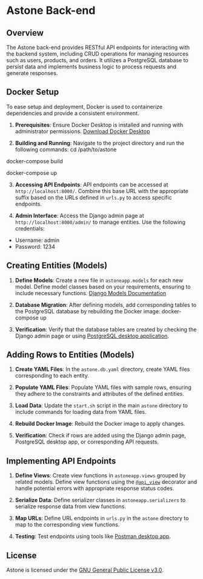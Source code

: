 # Astone Back-end

## Overview

The Astone back-end provides RESTful API endpoints for interacting with the backend system, including CRUD operations for managing resources such as users, products, and orders. It utilizes a PostgreSQL database to persist data and implements business logic to process requests and generate responses.

## Docker Setup

To ease setup and deployment, Docker is used to containerize dependencies and provide a consistent environment.

1. **Prerequisites**: Ensure Docker Desktop is installed and running with administrator permissions. [Download Docker Desktop](https://www.docker.com/products/docker-desktop/)

2. **Building and Running**: Navigate to the project directory and run the following commands:
cd /path/to/astone

docker-compose build

docker-compose up


3. **Accessing API Endpoints**: API endpoints can be accessed at `http://localhost:8000/`. Combine this base URL with the appropriate suffix based on the URLs defined in `urls.py` to access specific endpoints.

4. **Admin Interface**: Access the Django admin page at `http://localhost:8000/admin/` to manage entities. Use the following credentials:
- Username: admin
- Password: 1234

## Creating Entities (Models)

1. **Define Models**: Create a new file in `astoneapp.models` for each new model. Define model classes based on your requirements, ensuring to include necessary functions. [Django Models Documentation](https://docs.djangoproject.com/en/5.0/topics/db/models/)

2. **Database Migration**: After defining models, add corresponding tables to the PostgreSQL database by rebuilding the Docker image:
docker-compose up


3. **Verification**: Verify that the database tables are created by checking the Django admin page or using [PostgreSQL desktop application](https://www.postgresql.org/download/).

## Adding Rows to Entities (Models)

1. **Create YAML Files**: In the `astone.db.yaml` directory, create YAML files corresponding to each entity.

2. **Populate YAML Files**: Populate YAML files with sample rows, ensuring they adhere to the constraints and attributes of the defined entities.

3. **Load Data**: Update the `start.sh` script in the main `astone` directory to include commands for loading data from YAML files.

4. **Rebuild Docker Image**: Rebuild the Docker image to apply changes.

5. **Verification**: Check if rows are added using the Django admin page, PostgreSQL desktop app, or corresponding API requests.

## Implementing API Endpoints

1. **Define Views**: Create view functions in `astoneapp.views` grouped by related models. Define view functions using the [`@api_view`](https://www.django-rest-framework.org/api-guide/views/) decorator and handle potential errors with appropriate response status codes.

2. **Serialize Data**: Define serializer classes in `astoneapp.serializers` to serialize response data from view functions.

3. **Map URLs**: Define URL endpoints in `urls.py` in the `astone` directory to map to the corresponding view functions.

4. **Testing**: Test endpoints using tools like [Postman desktop app](https://www.postman.com/downloads/).

## License

Astone is licensed under the [GNU General Public License v3.0](./LICENSE).






